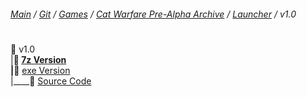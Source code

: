 ﻿###### [Main](https://pikakid98.github.io) / [Git](https://git-pikakid98.github.io) / [Games](https://git-pikakid98.github.io/games) / [Cat Warfare Pre-Alpha Archive](https://git-pikakid98.github.io/games/cat-warfare-pre-alpha-archive) / [Launcher](https://git-pikakid98.github.io/cat-warfare-pre-alpha-archive/launcher) / v1.0
<h1></h1>

📂 v1.0
\
|____📁 [7z Version](https://github.com/Git-Pikakid98/cat-warfare-pre-alpha-archive/releases/download/Launcher_v1.0/Cat.Warfare.Pre-Alpha.Archive.Launcher.7z)
\
|____📁 [exe Version](https://github.com/Git-Pikakid98/cat-warfare-pre-alpha-archive/releases/download/Launcher_v1.0/Cat.Warfare.Pre-Alpha.Archive.Launcher.exe)
\
|____📁 [Source Code](https://github.com/Git-Pikakid98/cat-warfare-pre-alpha-archive/archive/refs/tags/Launcher_v1.0.zip)
